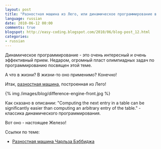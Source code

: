 ```yaml
---
layout: post
title: "Разностная машина из Лего, или динамическое программирование в жизни"
language: russian
date: 2010-06-12 00:00
comments: true
blogspot: http://easy-coding.blogspot.com/2010/06/blog-post_12.html
categories:
- russian
---
```

Динамическое программирование - это очень интересный и очень эффективный прием. Недаром, огромный пласт олимпиадных задач по программированию посвящен этой теме.

А что в жизни? В жизни-то оно применимо? Конечно!

Итак, [разностная машина][Difference machine], построенная из Лего!

[Difference machine]: http://acarol.woz.org/

{% img /images/blog/difference-engine-front.jpg %}

Как сказано в описании: "Computing the next entry in a table can be significantly easier than computing an arbitrary entry of the table." - классика динамического программирования.

Вот оно - настоящее Железо!

Ссылки по теме:

* [Разностная машина Чарльза Бэббиджа][]

[Разностная машина Чарльза Бэббиджа]: http://ru.wikipedia.org/wiki/%D0%A0%D0%B0%D0%B7%D0%BD%D0%BE%D1%81%D1%82%D0%BD%D0%B0%D1%8F_%D0%BC%D0%B0%D1%88%D0%B8%D0%BD%D0%B0_%D0%A7%D0%B0%D1%80%D0%BB%D1%8C%D0%B7%D0%B0_%D0%91%D1%8D%D0%B1%D0%B1%D0%B8%D0%B4%D0%B6%D0%B0
